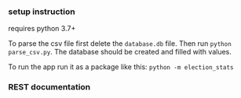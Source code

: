 ### setup instruction ###

requires python 3.7+

To parse the csv file first delete the `database.db` file. Then run `python parse_csv.py`. The database should be created and filled with values.

To run the app run it as a package like this: `python -m election_stats`

### REST documentation ###